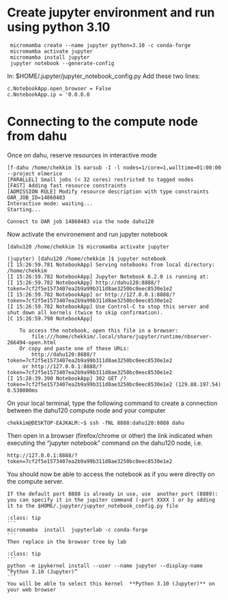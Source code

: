 # Create  jupyter environment and run using python 3.10

```
 micromamba create --name jupyter python=3.10 -c conda-forge
 micromamba activate jupyter
 micromamba install jupyter
 jupyter notebook --generate-config
```

In:  $HOME/.jupyter/jupyter_notebook_config.py
Add these two lines:

```
c.NotebookApp.open_browser = False
c.NotebookApp.ip = '0.0.0.0
```

# Connecting to the compute node from dahu

 Once on dahu, reserve resources in interactive mode

```
[f-dahu /home/chekkim ]$ oarsub -I -l nodes=1/core=1,walltime=01:00:00 --project elmerice
[PARALLEL] Small jobs (< 32 cores) restricted to tagged nodes
[FAST] Adding fast resource constraints
[ADMISSION RULE] Modify resource description with type constraints
OAR_JOB_ID=14860483
Interactive mode: waiting...
Starting...

Connect to OAR job 14860483 via the node dahu120
```

Now activate the environement and run jupyter notebook 

```
[dahu120 /home/chekkim ]$ micromamba activate jupyter

(jupyter) [dahu120 /home/chekkim ]$ jupyter notebook
[I 15:26:59.781 NotebookApp] Serving notebooks from local directory: /home/chekkim
[I 15:26:59.782 NotebookApp] Jupyter Notebook 6.2.0 is running at:
[I 15:26:59.782 NotebookApp] http://dahu120:8888/?token=7cf2f5e1573407ea2b9a99b311d8ae3250bc0eec8530e1e2
[I 15:26:59.782 NotebookApp] or http://127.0.0.1:8888/?token=7cf2f5e1573407ea2b9a99b311d8ae3250bc0eec8530e1e2
[I 15:26:59.782 NotebookApp] Use Control-C to stop this server and shut down all kernels (twice to skip confirmation).
[C 15:26:59.790 NotebookApp]

    To access the notebook, open this file in a browser:
        file:///home/chekkim/.local/share/jupyter/runtime/nbserver-266494-open.html
    Or copy and paste one of these URLs:
        http://dahu120:8888/?token=7cf2f5e1573407ea2b9a99b311d8ae3250bc0eec8530e1e2
     or http://127.0.0.1:8888/?token=7cf2f5e1573407ea2b9a99b311d8ae3250bc0eec8530e1e2
[I 15:28:39.390 NotebookApp] 302 GET /?token=7cf2f5e1573407ea2b9a99b311d8ae3250bc0eec8530e1e2 (129.88.197.54) 0.530000ms
```

On your local terminal, type the following command to create a connection between the dahu120 compute node and your computer

```
chekkim@DESKTOP-EAJKALM:~$ ssh -fNL 8888:dahu120:8888 dahu
```

Then open in a browser (firefox/chrome or other) the link indicated when executing the “jupyter notebook” command on the dahu120 node, i.e. 

```
http://127.0.0.1:8888/?token=7cf2f5e1573407ea2b9a99b311d8ae3250bc0eec8530e1e2
```

You should now  be able to access the notebook as if you were directly on the compute server. 
```{caution}
If the default port 8888 is already in use, use  another port (8889):  you can specify it in the jupiter command (-port XXXX ) or by adding it to the $HOME/.jupyter/jupyter_notebook_config.py file
```


`````{admonition} Install jupyterlab
:class: tip
```
micromamba  install  jupyterlab -c conda-forge
```
Then replace in the browser tree by lab
`````

`````{admonition} Show personal kernel
:class: tip
```
python -m ipykernel install --user --name jupyter --display-name “Python 3.10 (Jupyter)”
```
You will be able to select this kernel  **Python 3.10 (Jupyter)** on your web browser
`````

